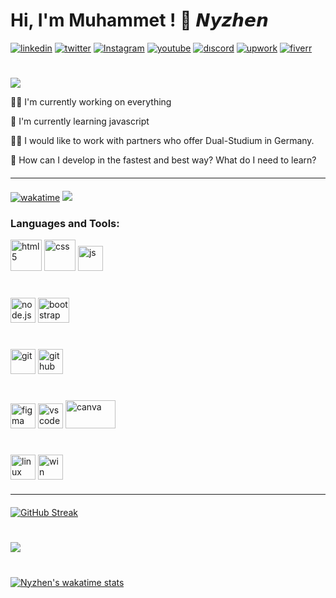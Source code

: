 
# Hi, I'm Muhammet ! 👋 𝙉𝙮𝙯𝙝𝙚𝙣



<!-- [![portfolio](https://img.shields.io/badge/my_portfolio-000?style=for-the-badge&logo=ko-fi&logoColor=fff)](#) -->
[![linkedin](https://img.shields.io/badge/linkedin-000?style=for-the-badge&logo=linkedin&logoColor=blue)](https://www.linkedin.com/in/muhammet-%C3%B6zt%C3%BCrk-85939a241/?locale=en_US)
[![twitter](https://img.shields.io/badge/twitter-000?style=for-the-badge&logo=twitter&logoColor=0080ff)](#)
[![Instagram](https://img.shields.io/badge/Instagram-000?style=for-the-badge&logo=Instagram&logoColor=pruple)](#)
[![youtube](https://img.shields.io/badge/youtube-000?style=for-the-badge&logo=youtube&logoColor=FF0000)](https://www.youtube.com/@Nyzhen)
[![dıscord](https://img.shields.io/badge/Nyzhen-000?style=for-the-badge&logo=discord&logoColor=fff)](#)
[![upwork](https://img.shields.io/badge/upwork-000?style=for-the-badge&logo=upwork&logoColor=darkgreen)](#)
[![fiverr](https://img.shields.io/badge/fiverr-000?style=for-the-badge&logo=fiverr&logoColor=green)](#)
#
<!-- Typing SVG by DenverCoder1 - https://github.com/DenverCoder1/readme-typing-svg -->
<p align="start">
<!--   <a href="https://github.com/DenverCoder1/readme-typing-svg"> -->
   <a> <img src="https://readme-typing-svg.herokuapp.com?color=*&width=380&height=45&lines=I'm+Muhammet+Öztürk;Learning+In+Public;Nice+To+Meet+You+...&center=true"></a>
</p>


👩‍💻 I'm currently working on everything

🧠 I'm currently learning javascript

👯‍♀️ I would like to work with partners who offer Dual-Studium in Germany.

🤔 How can I develop in the fastest and best way? What do I need to learn?

<hr style="margin: 20px 0px">

 [![wakatime](https://wakatime.com/badge/user/a0cd9443-0994-43c6-8a10-373d904a3a9f.svg)](https://wakatime.com/@a0cd9443-0994-43c6-8a10-373d904a3a9f)
[ ![](https://komarev.com/ghpvc/?username=Nyzhen&style=flat)](https://github.com/Nyzhen)

 ### Languages and Tools:

<p>
<img src="https://upload.wikimedia.org/wikipedia/commons/thumb/6/61/HTML5_logo_and_wordmark.svg/120px-HTML5_logo_and_wordmark.svg.png" alt="html5" width="50" height="50"/>
<img src="https://cdn-icons-png.flaticon.com/512/5968/5968242.png" alt="css" width="50" height="50"/>
<img src="https://cdn-icons-png.flaticon.com/512/5968/5968292.png" alt="js" width="40" height="40"/>
</p>

#
<p>
<img src="https://nodejs.org/static/images/logo.svg" alt="node.js" width="40" height="40"/>
<img src="https://getbootstrap.com/docs/5.3/assets/brand/bootstrap-logo-shadow.png" alt="bootstrap" width="50" height="40"/>
</p>

#
<p>
<img src="https://img.icons8.com/color/256/git.png" alt="git" width="40" height="40"/>
<img src="https://github.githubassets.com/images/modules/logos_page/GitHub-Mark.png" alt="github" width="40" height="40"/> 
</p>

#
<p>
<img src="https://cdn-icons-png.flaticon.com/512/5968/5968705.png" alt="figma" width="40" height="40"/>
<img src="https://code.visualstudio.com/assets/images/code-stable.png" alt="vscode" width="40"height="40"/>
<img src="https://logolook.net/wp-content/uploads/2021/07/Canva-Logo-500x281.png" alt="canva" width="80" height="45"/>
</p>

#
<p>
<img src="https://cdn-icons-png.flaticon.com/512/6124/6124995.png" alt="linux" width="40" height="40"/>
<img src="https://upload.wikimedia.org/wikipedia/commons/thumb/8/87/Windows_logo_-_2021.svg/512px-Windows_logo_-_2021.svg.png" alt="win" width="40" height="40"/>
</p>
<!--     <img src="https://cdn-icons-png.flaticon.com/512/5968/5968381.png" alt="typescript" width="40" height="40"/> -->
<!--     <img src="https://cdn-icons-png.flaticon.com/512/919/919831.png" alt="sass" width="40" height="40"/> -->
<!--     <img src="https://cdn-icons-png.flaticon.com/512/919/919851.png" alt="react" width="40" height="40"/> -->
<!--     <img src="https://seeklogo.com/images/A/angular-logo-B76B1CDE98-seeklogo.com.png" alt="angular" width="40" height="40"/> -->
<!--     <img src="https://cdn-icons-png.flaticon.com/512/6132/6132221.png" alt="C#" width="40" height="40"/> -->
<!--     <img src="https://cdn-icons-png.flaticon.com/512/5968/5968350.png" alt="python" width="40" height="40"/> -->
<!--     <img src="https://www.mysql.com/common/logos/logo-mysql-170x115.png" alt="mysql" width="40" height="40"/> -->
<!--     <img src="https://img.icons8.com/color/256/microsoft-sql-server.png" alt="mcsql" width="40" height="40"/> -->
<!--     <img src="https://seeklogo.com/images/M/mongodb-logo-655F7D542D-seeklogo.com.png" alt="mongodb" width="20" height="40"/> -->
 

    

<hr style="margin: 20px 0px">

[![GitHub Streak](https://streak-stats.demolab.com?user=Nyzhen&theme=highcontrast&date_format=j%20M%5B%20Y%5D)](https://git.io/streak-stats)

#
<a href="https://github.com/Nyzhen"><img src="https://github-readme-stats.vercel.app/api?username=Nyzhen&show_icons=true&theme=vision-friendly-dark"/>

#
![Nyzhen's wakatime stats](https://github-readme-stats.vercel.app/api/wakatime?username=nyzhen&theme=vision-friendly-dark)

<!-- (https://git.io/streak-stats) -->

